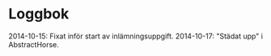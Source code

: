 Loggbok
===========

2014-10-15: Fixat inför start av inlämningsuppgift.
2014-10-17: "Städat upp" i AbstractHorse.